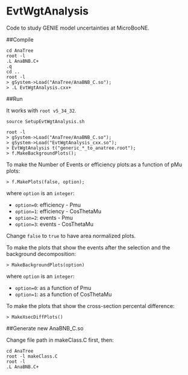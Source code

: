 # EvtWgtAnalysis
Code to study GENIE model uncertainties at MicroBooNE.

##Compile

```
cd AnaTree
root -l
.L AnaBNB.C+
.q
cd ..
root -l
> gSystem->Load("AnaTree/AnaBNB_C.so");
> .L EvtWgtAnalysis.cxx+
```



##Run

It works with `root v5_34_32`.

```
source SetupEvtWgtAnalysis.sh

root -l
> gSystem->Load("AnaTree/AnaBNB_C.so");
> gSystem->Load("EvtWgtAnalysis_cxx.so");
> EvtWgtAnalysis t("generic_*_to_anatree.root");
> f.MakeBackgroundPlots();
```

To make the Number of Events or efficiency plots:as a function of pMu plots:
```
> f.MakePlots(false, option);
```

where `option` is an `integer`:
- `option=0`: efficiency - Pmu
- `option=1`: efficiency - CosThetaMu
- `option=2`: events - Pmu
- `option=3`: events - CosThetaMu

Change `false` to `true` to have area normalized plots.


To make the plots that show the events after the selection and the background decomposition:
```
> MakeBackgroundPlots(option)
```

where `option` is an `integer`:
- `option=0`: as a function of Pmu
- `option=1`: as a function of CosThetaMu

To make the plots that show the cross-section percental difference:
```
> MakeXsecDiffPlots()
```


##Generate new AnaBNB_C.so 

Change file path in makeClass.C first, then:

```
cd AnaTree
root -l makeClass.C
root -l
.L AnaBNB.C+
```


